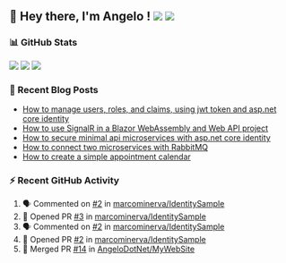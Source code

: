 ## 👋 Hey there, I'm Angelo ! ![](https://img.shields.io/badge/Intel-Core_i5_12th-0071C5?style=for-the-badge&logo=intel&logoColor=white) <a href="https://www.buymeacoffee.com/angelodotnet" target="_blank"><img src="https://img.shields.io/badge/Buy%20Me%20A%20Coffee-FFDD00.svg?style=for-the-badge&logo=Buy-Me-A-Coffee&logoColor=black"></a>

### 📊 GitHub Stats
![](http://github-profile-summary-cards.vercel.app/api/cards/profile-details?username=angelodotnet&theme=darcula)
![](http://github-profile-summary-cards.vercel.app/api/cards/repos-per-language?username=angelodotnet&theme=dracula)
![](http://github-profile-summary-cards.vercel.app/api/cards/most-commit-language?username=angelodotnet&theme=dracula)
<!--![](http://github-profile-summary-cards.vercel.app/api/cards/stats?username=angelodotnet&theme=dracula)
![](http://github-profile-summary-cards.vercel.app/api/cards/productive-time?username=angelodotnet&theme=dracula&utcOffset=8)-->

### 📝 Recent Blog Posts
<!-- BLOG-POST-LIST:START -->
- [How to manage users, roles, and claims, using jwt token and asp.net core identity](https://dev.to/angelodotnet/how-to-manage-roles-permissions-and-more-using-jwt-token-and-aspnet-core-identity-11k0)
- [How to use SignalR in a Blazor WebAssembly and Web API project](https://dev.to/angelodotnet/how-to-use-signalr-in-a-blazor-webassembly-and-web-api-project-27cp)
- [How to secure minimal api microservices with asp.net core identity](https://dev.to/angelodotnet/how-to-secure-minimal-api-microservices-with-aspnet-core-identity-2o68)
- [How to connect two microservices with RabbitMQ](https://dev.to/angelodotnet/example-of-microservice-communication-with-rabbitmq-3b2f)
- [How to create a simple appointment calendar](https://dev.to/angelodotnet/example-to-create-a-appointment-calendar-477n)
<!-- BLOG-POST-LIST:END -->

### ⚡ Recent GitHub Activity

  <!--START_SECTION:activity-->
1. 🗣 Commented on [#2](https://github.com/marcominerva/IdentitySample/pull/2#issuecomment-2757196130) in [marcominerva/IdentitySample](https://github.com/marcominerva/IdentitySample)
2. 💪 Opened PR [#3](https://github.com/marcominerva/IdentitySample/pull/3) in [marcominerva/IdentitySample](https://github.com/marcominerva/IdentitySample)
3. 🗣 Commented on [#2](https://github.com/marcominerva/IdentitySample/pull/2#issuecomment-2757078688) in [marcominerva/IdentitySample](https://github.com/marcominerva/IdentitySample)
4. 💪 Opened PR [#2](https://github.com/marcominerva/IdentitySample/pull/2) in [marcominerva/IdentitySample](https://github.com/marcominerva/IdentitySample)
5. 🎉 Merged PR [#14](https://github.com/AngeloDotNet/MyWebSite/pull/14) in [AngeloDotNet/MyWebSite](https://github.com/AngeloDotNet/MyWebSite)
<!--END_SECTION:activity-->
